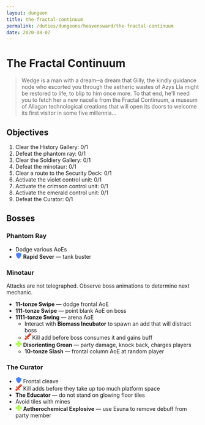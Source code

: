```yaml
---
layout: dungeon
title: the-fractal-continuum
permalink: /duties/dungeons/heavensward/the-fractal-continuum
date: 2020-08-07
---
```


# The Fractal Continuum

> Wedge is a man with a dream─a dream that Gilly, the kindly guidance node who escorted you through the aetheric wastes of Azys Lla might be restored to life, to blip to him once more. To that end, he'll need you to fetch her a new nacelle from the Fractal Continuum, a museum of Allagan technological creations that will open its doors to welcome its first visitor in some five millennia...

## Objectives

1. Clear the History Gallery: 0/1
2. Defeat the phantom ray: 0/1
3. Clear the Soldiery Gallery: 0/1
4. Defeat the minotaur: 0/1
5. Clear a route to the Security Deck: 0/1
6. Activate the violet control unit: 0/1
7. Activate the crimson control unit: 0/1
8. Activate the emerald control unit: 0/1
9.  Defeat the Curator: 0/1

## Bosses

### Phantom Ray

- Dodge various AoEs
- ![](/assets/icons/role-tank.png) **Rapid Sever** — tank buster

### Minotaur

Attacks are not telegraphed. Observe boss animations to determine next mechanic.

- **11-tonze Swipe** — dodge frontal AoE
- **111-tonze Swipe** — point blank AoE on boss
- **1111-tonze Swing** — arena AoE
  - Interact with **Biomass Incubator** to spawn an add that will distract boss
  - ![](/assets/icons/role-dps.png) Kill add before boss consumes it and gains buff
- ![](/assets/icons/role-healer.png) **Disorienting Groan** — party damage, knock back, charges players
  - **10-tonze Slash** — frontal column AoE at random player

### The Curator

- ![](/assets/icons/role-tank.png) Frontal cleave
- ![](/assets/icons/role-dps.png) Kill adds before they take up too much platform space
- **The Educator** — do not stand on glowing floor tiles
- Avoid tiles with mines
- ![](/assets/icons/role-healer.png) **Aetherochemical Explosive** — use Esuna to remove debuff from party member

